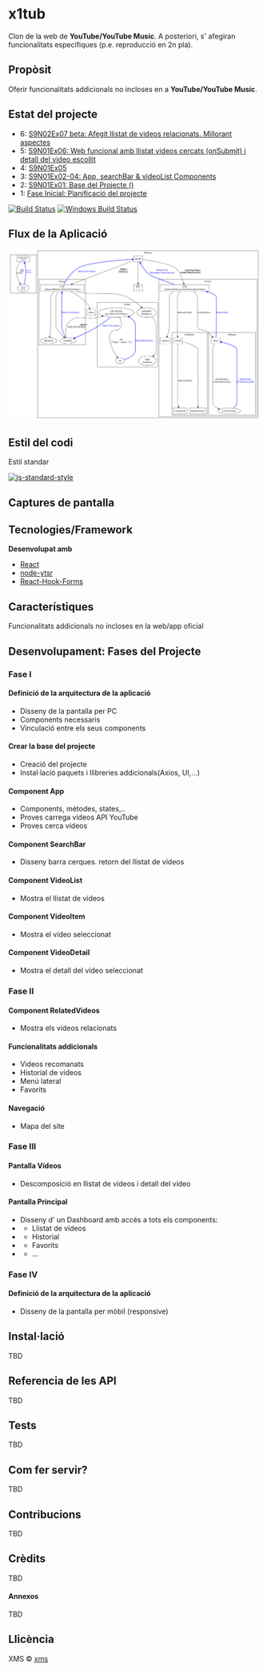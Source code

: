 # x1tub
Clon de la web de **YouTube/YouTube Music**.
A posteriori, s' afegiran funcionalitats específiques (p.e. reproducció en 2n pla).

## Propòsit
Oferir funcionalitats addicionals no incloses en a **YouTube/YouTube Music**.

## Estat del projecte
- 6: [S9N02Ex07 beta: Afegit llistat de videos relacionats. Millorant aspectes](#component-relatedvideos)
- 5: [S9N01Ex06: Web funcional amb llistat videos cercats (onSubmit) i detall del video escollit](#component-videoDetail)
- 4: [S9N01Ex05](#component-videoItem)
- 3: [S9N01Ex02-04: App, searchBar & videoList Components](#component-videoList)
- 2: [S9N01Ex01: Base del Projecte (<initialCommit>)](#crear-la-base-del-projecte)
- 1: [Fase Inicial: Planificació del projecte](#definició-de-la-arquitectura-de-la-aplicació)

[![Build Status](https://travis-ci.org/akashnimare/foco.svg?branch=master)](https://github.com/marsalxavi)
[![Windows Build Status](https://ci.appveyor.com/api/projects/status/github/akashnimare/foco?branch=master&svg=true)](https://github.com/marsalxavi)

## Flux de la Aplicació
![Flux text](./src/Flow.dot.svg "Flux titol")

## Estil del codi
Estil standar

[![js-standard-style](https://img.shields.io/badge/code%20style-standard-brightgreen.svg?style=flat)](https://github.com/feross/standard)
 
## Captures de pantalla

## Tecnologies/Framework

<b>Desenvolupat amb</b>
- [React](https://reactjs.org)
- [node-ytsr](https://www.npmjs.com/package/ytsr?activeTab=readme)
- [React-Hook-Forms](https://www.npmjs.com/package/react-hook-form)

## Característiques
Funcionalitats addicionals no incloses en la web/app oficial

## Desenvolupament: Fases del Projecte
### Fase I
#### Definició de la arquitectura de la aplicació
- Disseny de la pantalla per PC
- Components necessaris
- Vinculació entre els seus components
#### Crear la base del projecte
- Creació del projecte
- Instal·lació paquets i llibreries addicionals(Axios, UI,...)
#### Component App
- Components, mètodes, states,..
- Proves carrega vídeos API YouTube
- Proves cerca vídeos
#### Component SearchBar
- Disseny barra cerques. retorn del llistat de vídeos
#### Component VideoList
- Mostra el llistat de vídeos
#### Component VideoItem
- Mostra el vídeo seleccionat
#### Component VideoDetail
- Mostra el detall del vídeo seleccionat
### Fase II
#### Component RelatedVideos
- Mostra els videos relacionats

#### Funcionalitats addicionals
- Videos recomanats
- Historial de vídeos
- Menú lateral
- Favorits
#### Navegació
- Mapa del site
### Fase III
#### Pantalla Vídeos
- Descomposició en llistat de vídeos i detall del vídeo
#### Pantalla Principal
- Disseny d' un Dashboard amb accés a tots els components:
- - Llistat de vídeos
- - Historial
- - Favorits
- - ...
### Fase IV
#### Definició de la arquitectura de la aplicació
- Disseny de la pantalla per mòbil (responsive)

## Instal·lació
TBD
## Referencia de les API
TBD
## Tests
TBD
## Com fer servir?
TBD
## Contribucions
TBD
## Crèdits
TBD
#### Annexos
TBD
## Llicència
XMS © [xms]()